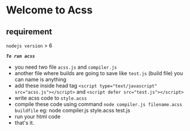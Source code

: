 # Welcome to Acss

## requirement
  `nodejs version` > 6

***`To run acss`*** 
 - you need two file `acss.js` and `compiler.js`
 - another file where builds are going to save like `test.js` (build file)
    you can name is anything
 - add these inside head tag `<script type="text/javascript" src="acss.js"></script>`
    and
    `<script defer src="test.js"></script>`
 - write acss code to `style.acss`
 - compile these code using command
        `node compiler.js filename.acss buildfile`
        eg:
            node compiler.js style.acss test.js
 - run your html code
 - that's it.

